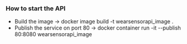 ### How to start the API ###

- Build the image -> docker image build -t wearsensorapi_image .
- Publish the service on port 80 -> docker container run -it --publish 80:8080 wearsensorapi_image
